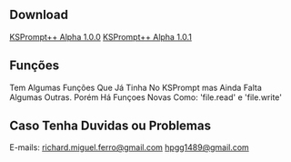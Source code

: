 ## Download ##
<a href="https://drive.google.com/drive/folders/1SNaBbms1srCabpmvXGJgrnE85Mt9J0FN?usp=drive_link" target="_blank">KSPrompt++ Alpha 1.0.0</a>
<a href="https://drive.google.com/drive/folders/1nt2CbBiAokKfKI97kOnh7tGdpNyB1yza?usp=sharing" target="_blank">KSPrompt++ Alpha 1.0.1</a>

## Funções ##
Tem Algumas Funções Que Já Tinha No KSPrompt mas Ainda Falta Algumas Outras. Porém Há Funçoes Novas Como: 'file.read' e 'file.write'

## Caso Tenha Duvidas ou Problemas ##
E-mails:
richard.miguel.ferro@gmail.com
hpgg1489@gmail.com
